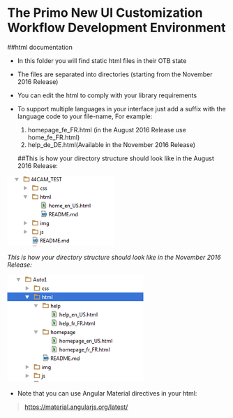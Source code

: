 # The Primo New UI Customization Workflow Development Environment


##html documentation

 - In this folder you will find static html files in their OTB state
 - The files are separated into directories (starting from the November 2016 Release)
 - You can edit the html to comply with your library requirements
 - To support multiple languages in your interface just add a suffix with the language code to your file-name,
   For example:

   1. homepage_fe_FR.html (in the August 2016 Release use home_fe_FR.html)
   2. help_de_DE.html(Available in the November 2016 Release)

   ##This is how your directory structure should look like in the August 2016 Release:

 ![August 2016 Release structure image](../../help_files/htmlStructureAug.png "August 2016 Release structure")

   *This is how your directory structure should look like in the November 2016 Release:*

 ![November 2016 Release structure image](../../help_files/htmlStructure.png "November 2016 Release structure")



 - Note that you can use Angular Material directives in your html:
 > https://material.angularjs.org/latest/





